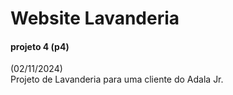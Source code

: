 # Website Lavanderia

#### projeto 4 (p4)
(02/11/2024)   
Projeto de Lavanderia para uma cliente do Adala Jr.
